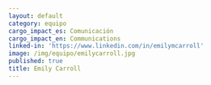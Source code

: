 ```yaml
---
layout: default
category: equipo
cargo_impact_es: Comunicación
cargo_impact_en: Communications
linked-in: 'https://www.linkedin.com/in/emilymcarroll'
image: /img/equipo/emilycarroll.jpg
published: true
title: Emily Carroll
---
```

